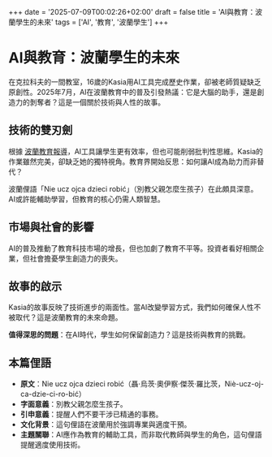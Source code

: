 +++
date = '2025-07-09T00:02:26+02:00'
draft = false
title = 'AI與教育：波蘭學生的未來'
tags = ['AI', '教育', '波蘭學生']
+++

# AI與教育：波蘭學生的未來

在克拉科夫的一間教室，16歲的Kasia用AI工具完成歷史作業，卻被老師質疑缺乏原創性。2025年7月，AI在波蘭教育中的普及引發熱議：它是大腦的助手，還是創造力的剝奪者？這是一個關於技術與人性的故事。

## 技術的雙刃劍

根據 [波蘭教育報導](https://www.google.com/url?sa=E&q=https://www.wprost.pl/edukacja/12066802/co-zrobic-by-technologia-nie-wyreczala-ucznia-niepokojacy-raport.html)，AI工具讓學生更有效率，但也可能削弱批判性思維。Kasia的作業雖然完美，卻缺乏她的獨特視角。教育界開始反思：如何讓AI成為助力而非替代？

波蘭俚語「Nie ucz ojca dzieci robić」（別教父親怎麼生孩子）在此頗具深意。AI或許能輔助學習，但教育的核心仍需人類智慧。

## 市場與社會的影響

AI的普及推動了教育科技市場的增長，但也加劇了教育不平等。投資者看好相關企業，但社會擔憂學生創造力的喪失。

## 故事的啟示

Kasia的故事反映了技術進步的兩面性。當AI改變學習方式，我們如何確保人性不被取代？這是波蘭教育的未來命題。

**值得深思的問題**：在AI時代，學生如何保留創造力？這是技術與教育的挑戰。

## 本篇俚語
- **原文**：Nie ucz ojca dzieci robić（聶·烏茨·奧伊察·傑茨·羅比茨，Niè-ucz-oj-ca-dzie-ci-ro-bić）
- **字面意義**：別教父親怎麼生孩子。
- **引申意義**：提醒人們不要干涉已精通的事務。
- **文化背景**：這句俚語在波蘭用於強調專業與適度干預。
- **主題關聯**：AI應作為教育的輔助工具，而非取代教師與學生的角色，這句俚語提醒適度使用技術。